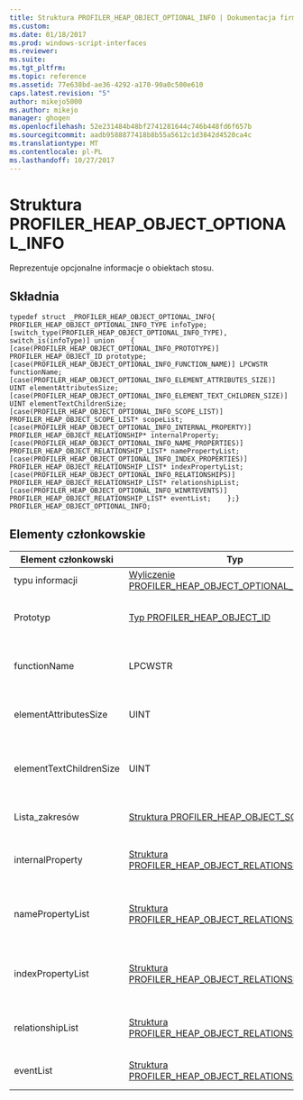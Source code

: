 ```yaml
---
title: Struktura PROFILER_HEAP_OBJECT_OPTIONAL_INFO | Dokumentacja firmy Microsoft
ms.custom: 
ms.date: 01/18/2017
ms.prod: windows-script-interfaces
ms.reviewer: 
ms.suite: 
ms.tgt_pltfrm: 
ms.topic: reference
ms.assetid: 77e638bd-ae36-4292-a170-90a0c500e610
caps.latest.revision: "5"
author: mikejo5000
ms.author: mikejo
manager: ghogen
ms.openlocfilehash: 52e231484b48bf2741281644c746b448fd6f657b
ms.sourcegitcommit: aadb9588877418b8b55a5612c1d3842d4520ca4c
ms.translationtype: MT
ms.contentlocale: pl-PL
ms.lasthandoff: 10/27/2017
---
```

# <a name="profilerheapobjectoptionalinfo-structure"></a>Struktura PROFILER_HEAP_OBJECT_OPTIONAL_INFO
Reprezentuje opcjonalne informacje o obiektach stosu.  
  
## <a name="syntax"></a>Składnia  
  
```  
typedef struct _PROFILER_HEAP_OBJECT_OPTIONAL_INFO{    PROFILER_HEAP_OBJECT_OPTIONAL_INFO_TYPE infoType;    [switch_type(PROFILER_HEAP_OBJECT_OPTIONAL_INFO_TYPE), switch_is(infoType)] union    {        [case(PROFILER_HEAP_OBJECT_OPTIONAL_INFO_PROTOTYPE)] PROFILER_HEAP_OBJECT_ID prototype;        [case(PROFILER_HEAP_OBJECT_OPTIONAL_INFO_FUNCTION_NAME)] LPCWSTR functionName;        [case(PROFILER_HEAP_OBJECT_OPTIONAL_INFO_ELEMENT_ATTRIBUTES_SIZE)] UINT elementAttributesSize;        [case(PROFILER_HEAP_OBJECT_OPTIONAL_INFO_ELEMENT_TEXT_CHILDREN_SIZE)] UINT elementTextChildrenSize;        [case(PROFILER_HEAP_OBJECT_OPTIONAL_INFO_SCOPE_LIST)] PROFILER_HEAP_OBJECT_SCOPE_LIST* scopeList;        [case(PROFILER_HEAP_OBJECT_OPTIONAL_INFO_INTERNAL_PROPERTY)] PROFILER_HEAP_OBJECT_RELATIONSHIP* internalProperty;        [case(PROFILER_HEAP_OBJECT_OPTIONAL_INFO_NAME_PROPERTIES)] PROFILER_HEAP_OBJECT_RELATIONSHIP_LIST* namePropertyList;        [case(PROFILER_HEAP_OBJECT_OPTIONAL_INFO_INDEX_PROPERTIES)] PROFILER_HEAP_OBJECT_RELATIONSHIP_LIST* indexPropertyList;        [case(PROFILER_HEAP_OBJECT_OPTIONAL_INFO_RELATIONSHIPS)] PROFILER_HEAP_OBJECT_RELATIONSHIP_LIST* relationshipList;        [case(PROFILER_HEAP_OBJECT_OPTIONAL_INFO_WINRTEVENTS)] PROFILER_HEAP_OBJECT_RELATIONSHIP_LIST* eventList;    };} PROFILER_HEAP_OBJECT_OPTIONAL_INFO;  
```  
  
## <a name="members"></a>Elementy członkowskie  
  
|Element członkowski|Typ|Opis|  
|------------|----------|-----------------|  
|typu informacji|[Wyliczenie PROFILER_HEAP_OBJECT_OPTIONAL_INFO_TYPE](../../winscript/reference/profiler-heap-object-optional-info-type-enumeration.md)|Typ danych opcjonalne.|  
|Prototyp|[Typ PROFILER_HEAP_OBJECT_ID](../../winscript/reference/profiler-heap-object-id-type.md)|Identyfikator obiektu heap prototypu obiektu.|  
|functionName|LPCWSTR|Nazwa funkcji obiektu heap.|  
|elementAttributesSize|UINT|Rozmiar obiektu heap atrybuty elementu.|  
|elementTextChildrenSize|UINT|Rozmiar sterty obiektu podrzędnego tekstu.|  
|Lista_zakresów|[Struktura PROFILER_HEAP_OBJECT_SCOPE_LIST](../../winscript/reference/profiler-heap-object-scope-list-structure.md)|Lista zakres obiektu heap.|  
|internalProperty|[Struktura PROFILER_HEAP_OBJECT_RELATIONSHIP](../../winscript/reference/profiler-heap-object-relationship-structure.md)|Właściwość wewnętrzna obiektu heap.|  
|namePropertyList|[Struktura PROFILER_HEAP_OBJECT_RELATIONSHIP_LIST](../../winscript/reference/profiler-heap-object-relationship-list-structure.md)|Lista właściwości name obiektu heap.|  
|indexPropertyList|[Struktura PROFILER_HEAP_OBJECT_RELATIONSHIP_LIST](../../winscript/reference/profiler-heap-object-relationship-list-structure.md)|Lista właściwości indeksu obiektu heap.|  
|relationshipList|[Struktura PROFILER_HEAP_OBJECT_RELATIONSHIP_LIST](../../winscript/reference/profiler-heap-object-relationship-list-structure.md)|Lista relacje między obiektami stosu.|  
|eventList|[Struktura PROFILER_HEAP_OBJECT_RELATIONSHIP_LIST](../../winscript/reference/profiler-heap-object-relationship-list-structure.md)|Lista zdarzeń obiektu heap.|